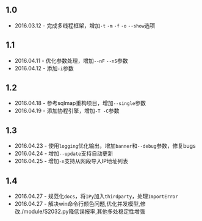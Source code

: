 1.0 
-----------
* 2016.03.12 - 完成多线程框架，增加`-t` `-m` `-f` `-o` `--show`选项    

1.1
-----------
* 2016.04.11 - 优化参数处理，增加`--nF` `--nS`参数  
* 2016.04.12 - 添加`-i`参数  

1.2
-----------
* 2016.04.18 - 参考sqlmap重构项目，增加`--single`参数  
* 2016.04.19 - 添加协程引擎，增加`-T -C`参数    

1.3
-----------
* 2016.04.23 - 使用`logging`优化输出，增加`banner`和`--debug`参数，修复bugs  
* 2016.04.24 - 增加`--update`支持自动更新  
* 2016.04.25 - 增加`-n`支持从网段导入IP地址列表

1.4
-----------
* 2016.04.27 - 规范化`docs`，将`IPy`加入`thirdparty`，处理`ImportError`
* 2016.04.27 - 解决win命令行颜色问题,优化并发模型,修改./module/S2032.py降低误报率,其他多处稳定性增强